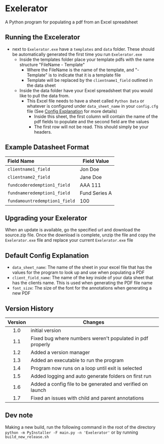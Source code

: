 # Exelerator
A Python program for populating a pdf from an Excel spreadsheet


## Running the Excelerator
- next to `Exelerator.exe` have a `templates` and `data` folder. These should be automatically generated the 
first time you run `Exelerator.exe`
    - Inside the templates folder place your template pdfs with the name structure "FileName - Template"
        - Where the FileName is the name of the template, and "- Template" is to indicate that it is a template file
        - Template will be replaced by the `clientname1_field` outlined in the data sheet
    - Inside the data folder have your Excel spreadsheet that you would like to pull the data from.
        - This Excel file needs to have a sheet called `Python Data` or whatever is configured under `data_sheet_name` 
            in your `config.cfg` file (See [Config Explanation](#default-config-explanation) for more details)
            - Inside this sheet, the first column will contain the name of the pdf fields to populate and the 
                second field are the values
            - The first row will not be read. This should simply be your headers.


## Example Datasheet Format
| Field Name                    | Field Value   |
|:------------------------------|---------------|
| `clientname1_field`           | Jon Doe       |
| `clientname2_field`           | Jane Doe      |
| `fundcoderedemption1_field`   | AAA 111       |
| `fundnameredemption1_field`   | Fund Series A |
| `fundamountredemption1_field` | 100           |


## Upgrading your Exelerator
When an update is available, go the specified url and download the source.zip file.
Once the download is complete, unzip the file and copy the `Exelerator.exe` file and replace 
your current `Exelerator.exe` file


## Default Config Explanation
- `data_sheet_name`: The name of the sheet in your excel file that has the values for the program to look up and use 
when populating a PDF
- `client_field_name`: The name of the key inside of your data sheet that has the clients name. This is used when 
generating the PDF file name
- `font_size`: The size of the font for the annotations when generating a new PDF


## Version History
| Version | Changes                                                    |
|:-------:|------------------------------------------------------------|
|   1.0   | initial version                                            |
|   1.1   | Fixed bug where numbers weren't populated in pdf properly  |
|   1.2   | Added a version manager                                    |
|   1.3   | Added an executable to run the program                     |
|   1.4   | Program now runs on a loop until exit is selected          |
|   1.5   | Added logging and auto generate folders on first run       |
|   1.6   | Added a config file to be generated and verified on launch |
|   1.7   | Fixed an issues with child and parent annotations          |


## Dev note
Making a new build, run the following command in the root of the directory
`python -m PyInstaller -F main.py -n 'Exelerator'` or by running `build_new_release.sh`
